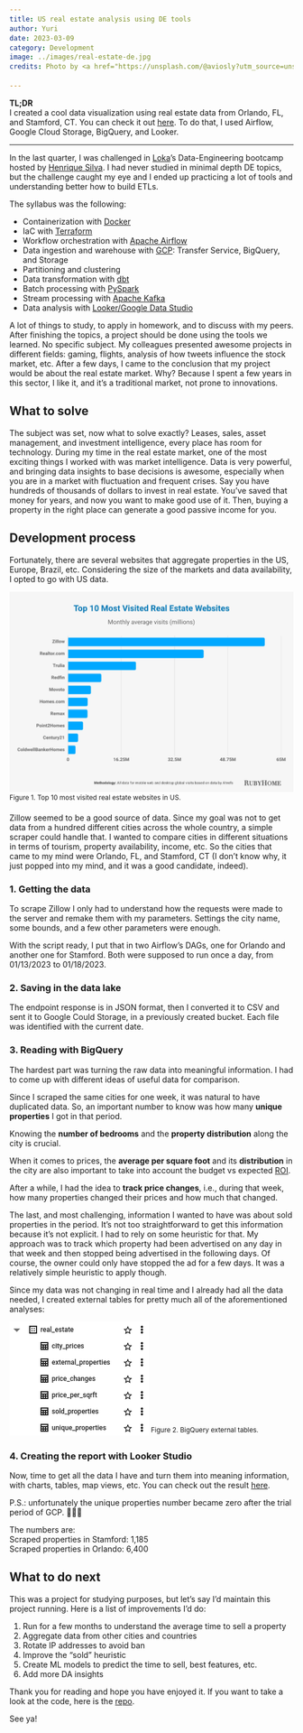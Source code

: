 ```yaml
---
title: US real estate analysis using DE tools
author: Yuri
date: 2023-03-09
category: Development
image: ../images/real-estate-de.jpg
credits: Photo by <a href="https://unsplash.com/@aviosly?utm_source=unsplash&utm_medium=referral&utm_content=creditCopyText" target="_blank">Avi Waxman</a> on <a href="https://unsplash.com/?utm_source=unsplash&utm_medium=referral&utm_content=creditCopyText" target="_blank">Unsplash</a>
  
---
```

**TL;DR**<br />
I created a cool data visualization using real estate data from Orlando, FL, and Stamford, CT. You can check it out [here](https://yuridelgado.dev/de-zoomcamp/). To do that, I used Airflow, Google Cloud Storage, BigQuery, and Looker.

---

In the last quarter, I was challenged in [Loka](https://loka.com)’s Data-Engineering bootcamp hosted by [Henrique Silva](https://pt.linkedin.com/in/henrique-ribeiro-silva). I had never studied in minimal depth DE topics, but the challenge caught my eye and I ended up practicing a lot of tools and understanding better how to build ETLs.

The syllabus was the following:

- Containerization with [Docker](https://www.docker.com/)
- IaC with [Terraform](https://www.terraform.io/)
- Workflow orchestration with [Apache Airflow](https://airflow.apache.org/)
- Data ingestion and warehouse with [GCP](https://cloud.google.com/): Transfer Service, BigQuery, and Storage
- Partitioning and clustering
- Data transformation with [dbt](https://www.getdbt.com/)
- Batch processing with [PySpark](https://spark.apache.org/docs/latest/api/python/)
- Stream processing with [Apache Kafka](https://kafka.apache.org/)
- Data analysis with [Looker/Google Data Studio](https://lookerstudio.google.com/)

A lot of things to study, to apply in homework, and to discuss with my peers.
After finishing the topics, a project should be done using the tools we learned. No specific subject. My colleagues presented awesome projects in different fields: gaming, flights, analysis of how tweets influence the stock market, etc. After a few days, I came to the conclusion that my project would be about the real estate market. Why? Because I spent a few years in this sector, I like it, and it’s a traditional market, not prone to innovations.

## What to solve
The subject was set, now what to solve exactly? Leases, sales, asset management, and investment intelligence, every place has room for technology.
During my time in the real estate market, one of the most exciting things I worked with was market intelligence. Data is very powerful, and bringing data insights to base decisions is awesome, especially when you are in a market with fluctuation and frequent crises.
Say you have hundreds of thousands of dollars to invest in real estate. You’ve saved that money for years, and now you want to make good use of it. Then, buying a property in the right place can generate a good passive income for you.


## Development process
Fortunately, there are several websites that aggregate properties in the US, Europe, Brazil, etc. Considering the size of the markets and data availability, I opted to go with US data.

![Top 10 most visited real estate websites in US](../images/real-estate-websites.jpg) <sup>Figure 1. Top 10 most visited real estate websites in US.</sup>

Zillow seemed to be a good source of data. Since my goal was not to get data from a hundred different cities across the whole country, a simple scraper could handle that.
I wanted to compare cities in different situations in terms of tourism, property availability, income, etc. So the cities that came to my mind were Orlando, FL, and Stamford, CT (I don’t know why, it just popped into my mind, and it was a good candidate, indeed).

### 1. Getting the data
To scrape Zillow I only had to understand how the requests were made to the server and remake them with my parameters. Settings the city name, some bounds, and a few other parameters were enough. 

With the script ready, I put that in two Airflow’s DAGs, one for Orlando and another one for Stamford. Both were supposed to run once a day, from 01/13/2023 to 01/18/2023.

### 2. Saving in the data lake
The endpoint response is in JSON format, then I converted it to CSV and sent it to Google Could Storage, in a previously created bucket. Each file was identified with the current date.

### 3. Reading with BigQuery
The hardest part was turning the raw data into meaningful information. I had to come up with different ideas of useful data for comparison.

Since I scraped the same cities for one week, it was natural to have duplicated data. So, an important number to know was how many **unique properties** I got in that period.

Knowing the **number of bedrooms** and the **property distribution** along the city is crucial.

When it comes to prices, the **average per square foot** and its **distribution** in the city are also important to take into account the budget vs expected [ROI](https://www.investopedia.com/terms/r/returnoninvestment.asp).

After a while, I had the idea to **track price changes**, i.e., during that week, how many properties changed their prices and how much that changed.

The last, and most challenging, information I wanted to have was about sold properties in the period. It’s not too straightforward to get this information because it’s not explicit. I had to rely on some heuristic for that. My approach was to track which property had been advertised on any day in that week and then stopped being advertised in the following days. Of course, the owner could only have stopped the ad for a few days. It was a relatively simple heuristic to apply though.

Since my data was not changing in real time and I already had all the data needed, I created external tables for pretty much all of the aforementioned analyses:

![BigQuery external tables](../images/re-big-query-external-table.png) <sup>Figure 2. BigQuery external tables.</sup>


### 4. Creating the report with Looker Studio
Now, time to get all the data I have and turn them into meaning information, with charts, tables, map views, etc. You can check out the result [here](https://yuridelgado.dev/de-zoomcamp/).

P.S.: unfortunately the unique properties number became zero after the trial period of GCP. 🤷🏻‍♂️

The numbers are:
<br />
Scraped properties in Stamford: 1,185
<br />
Scraped properties in Orlando: 6,400 

## What to do next
This was a project for studying purposes, but let’s say I’d maintain this project running. Here is a list of improvements I’d do:

1. Run for a few months to understand the average time to sell a property
2. Aggregate data from other cities and countries
3. Rotate IP addresses to avoid ban
4. Improve the “sold” heuristic
5. Create ML models to predict the time to sell, best features, etc.
6. Add more DA insights

Thank you for reading and hope you have enjoyed it. If you want to take a look at the code, here is the [repo](https://github.com/yuricd/de-real-estate-project).

See ya!